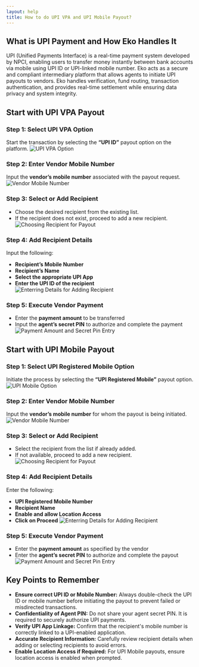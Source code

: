 ```yaml
---
layout: help
title: How to do UPI VPA and UPI Mobile Payout?
---
```

## What is UPI Payment and How Eko Handles It
UPI (Unified Payments Interface) is a real-time payment system developed by NPCI, enabling users to transfer money instantly between bank accounts via mobile using UPI ID or UPI-linked mobile number.
Eko acts as a secure and compliant intermediary platform that allows agents to initiate UPI payouts to vendors. Eko handles verification, fund routing, transaction authentication, and provides real-time settlement while ensuring data privacy and system integrity.

## Start with UPI VPA Payout 

### Step 1: Select UPI VPA Option  
Start the transaction by selecting the **“UPI ID”** payout option on the platform.
![UPI VPA Option ](../images/help/upi-vpa-and-upi-mobile-payout-sop/image1.jpeg)


### Step 2: Enter Vendor Mobile Number  
Input the **vendor’s mobile number** associated with the payout request.
![Vendor Mobile Number](../images/help/upi-vpa-and-upi-mobile-payout-sop/image2.jpeg)

### Step 3: Select or Add Recipient  
- Choose the desired recipient from the existing list.  
- If the recipient does not exist, proceed to add a new recipient.
![Choosing Recipient for Payout](../images/help/upi-vpa-and-upi-mobile-payout-sop/image3.jpeg)

### Step 4: Add Recipient Details  
Input the following:  
- **Recipient’s Mobile Number**  
- **Recipient’s Name**  
- **Select the appropriate UPI App**  
- **Enter the UPI ID of the recipient**
![Enterring Details for Adding Recipient](../images/help/upi-vpa-and-upi-mobile-payout-sop/image4.jpeg)

### Step 5: Execute Vendor Payment  
- Enter the **payment amount** to be transferred  
- Input the **agent’s secret PIN** to authorize and complete the payment
![Payment Amount and Secret Pin Entry](../images/help/upi-vpa-and-upi-mobile-payout-sop/image5.jpeg)

## Start with UPI Mobile Payout

### Step 1: Select UPI Registered Mobile Option  
Initiate the process by selecting the **“UPI Registered Mobile”** payout option.
![UPI Mobile Option](../images/help/upi-vpa-and-upi-mobile-payout-sop/image6.jpeg)

### Step 2: Enter Vendor Mobile Number  
Input the **vendor’s mobile number** for whom the payout is being initiated.
![Vendor Mobile Number](../images/help/upi-vpa-and-upi-mobile-payout-sop/image7.jpeg)

### Step 3: Select or Add Recipient  
- Select the recipient from the list if already added.  
- If not available, proceed to add a new recipient.
![Choosing Recipient for Payout](../images/help/upi-vpa-and-upi-mobile-payout-sop/image8.jpeg)

### Step 4: Add Recipient Details  
Enter the following:  
- **UPI Registered Mobile Number**  
- **Recipient Name**  
- **Enable and allow Location Access**  
- **Click on Proceed**
![Enterring Details for Adding Recipient](../images/help/upi-vpa-and-upi-mobile-payout-sop/image9.jpeg)

### Step 5: Execute Vendor Payment  
- Enter the **payment amount** as specified by the vendor  
- Enter the **agent’s secret PIN** to authorize and complete the payout
![Payment Amount and Secret Pin Entry](../images/help/upi-vpa-and-upi-mobile-payout-sop/image10.jpeg)

## Key Points to Remember

- **Ensure correct UPI ID or Mobile Number:** Always double-check the UPI ID or mobile number before initiating the payout to prevent failed or misdirected transactions.
- **Confidentiality of Agent PIN:** Do not share your agent secret PIN. It is required to securely authorize UPI payments.
- **Verify UPI App Linkage:** Confirm that the recipient's mobile number is correctly linked to a UPI-enabled application.
- **Accurate Recipient Information:** Carefully review recipient details when adding or selecting recipients to avoid errors.
- **Enable Location Access if Required:** For UPI Mobile payouts, ensure location access is enabled when prompted.

